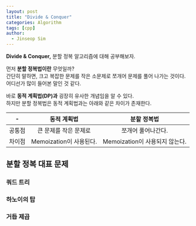 ```yaml
---
layout: post
title: "Divide & Conquer"
categories: Algorithm
tags: [cpp]
author:
  - Jinseop Sim
---
```

__Divide & Conquer,__ 분할 정복 알고리즘에 대해 공부해보자.  

먼저 __분할 정복법이란__ 무엇일까?  
간단히 말하면, 크고 복잡한 문제를 작은 소문제로 쪼개어 문제를 풀어 나가는 것이다.  
어디선가 많이 들어본 말인 것 같다.  

바로 __동적 계획법(DP)과__ 굉장히 유사한 개념임을 알 수 있다.  
하지만 분할 정복법은 동적 계획법과는 아래와 같은 차이가 존재한다.  

|-|동적 계획법|분할 정복법|
|:--:|:--:|:--:|
|공통점|큰 문제를 작은 문제로|쪼개어 풀어나간다.|
|차이점|Memoization이 사용된다.|Memoization이 사용되지 않는다.|

## 분할 정복 대표 문제
### 쿼드 트리
### 하노이의 탑
### 거듭 제곱
